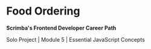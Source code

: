 # Food Ordering

**Scrimba's Frontend Developer Career Path**

Solo Project | Module 5 | Essential JavaScript Concepts
